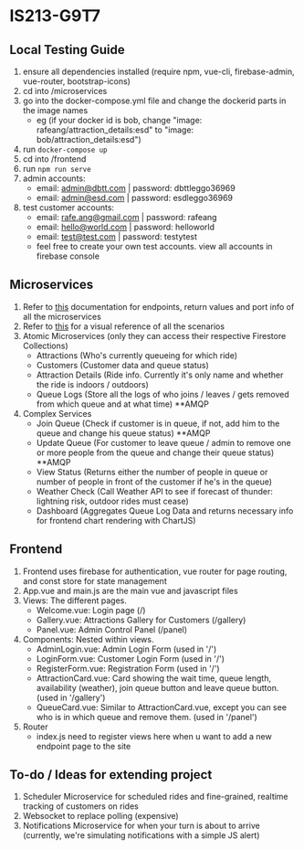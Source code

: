 # IS213-G9T7

## Local Testing Guide
1. ensure all dependencies installed (require npm, vue-cli, firebase-admin, vue-router, bootstrap-icons)
2. cd into /microservices
3. go into the docker-compose.yml file and change the dockerid parts in the image names
    - eg (if your docker id is bob, change "image: rafeang/attraction_details:esd" to "image: bob/attraction_details:esd")
3. run ```docker-compose up```
4. cd into /frontend
5. run ```npm run serve```
6. admin accounts:
    - email: admin@dbtt.com | password: dbttleggo36969
    - email: admin@esd.com | password: esdleggo36969
7. test customer accounts:
    - email: rafe.ang@gmail.com | password: rafeang
    - email: hello@world.com | password: helloworld
    - email: test@test.com | password: testytest
    - feel free to create your own test accounts. view all accounts in firebase console

## Microservices
1. Refer to <a href='https://docs.google.com/document/d/1MTwUEjCK1cy_RJsjDjIc4_K0mHl2sd4ZuBxzTuGbDP4/edit?usp=sharing' target='_blank'>this</a> documentation for endpoints, return values and port info of all the microservices
2. Refer to <a href='https://lucid.app/lucidchart/invitations/accept/78e2006a-6154-4140-96c9-586eb50cd397' target='_blank'>this</a> for a visual reference of all the scenarios
3. Atomic Microservices (only they can access their respective Firestore Collections)
    - Attractions (Who's currently queueing for which ride)
    - Customers (Customer data and queue status)
    - Attraction Details (Ride info. Currently it's only name and whether the ride is indoors / outdoors)
    - Queue Logs (Store all the logs of who joins / leaves / gets removed from which queue and at what time) **AMQP
4. Complex Services
    - Join Queue (Check if customer is in queue, if not, add him to the queue and change his queue status) **AMQP
    - Update Queue (For customer to leave queue / admin to remove one or more people from the queue and change their queue status) **AMQP
    - View Status (Returns either the number of people in queue or number of people in front of the customer if he's in the queue)
    - Weather Check (Call Weather API to see if forecast of thunder: lightning risk, outdoor rides must cease)
    - Dashboard (Aggregates Queue Log Data and returns necessary info for frontend chart rendering with ChartJS)

## Frontend
1. Frontend uses firebase for authentication, vue router for page routing, and const store for state management
2. App.vue and main.js are the main vue and javascript files
3. Views: The different pages. 
    - Welcome.vue: Login page (/)
    - Gallery.vue: Attractions Gallery for Customers (/gallery)
    - Panel.vue: Admin Control Panel (/panel)
4. Components: Nested within views. 
    - AdminLogin.vue: Admin Login Form (used in '/')
    - LoginForm.vue: Customer Login Form (used in '/')
    - RegisterForm.vue: Registration Form (used in '/')
    - AttractionCard.vue: Card showing the wait time, queue length, availability (weather), join queue button and leave queue button. (used in '/gallery')
    - QueueCard.vue: Similar to AttractionCard.vue, except you can see who is in which queue and remove them. (used in '/panel')
5. Router
    - index.js need to register views here when u want to add a new endpoint page to the site 

## To-do / Ideas for extending project
1. Scheduler Microservice for scheduled rides and fine-grained, realtime tracking of customers on rides
2. Websocket to replace polling (expensive)
3. Notifications Microservice for when your turn is about to arrive (currently, we're simulating notifications with a simple JS alert)
